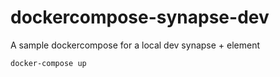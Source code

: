 # dockercompose-synapse-dev
A sample dockercompose for a local dev synapse + element


`docker-compose up`
